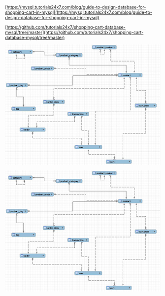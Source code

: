 [https://mysql.tutorials24x7.com/blog/guide-to-design-database-for-shopping-cart-in-mysql](https://mysql.tutorials24x7.com/blog/guide-to-design-database-for-shopping-cart-in-mysql)

[https://github.com/tutorials24x7/shopping-cart-database-mysql/tree/master](https://github.com/tutorials24x7/shopping-cart-database-mysql/tree/master)

![OnlineDesign20.JPG](pic/OnlineDesign20.JPG)

![OnlineDesign20.JPG](pic/OnlineDesign20.JPG)

